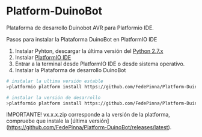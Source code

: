 # Platform-DuinoBot
Plataforma de desarrollo Duinobot AVR para Platformio IDE.

Pasos para instalar la Plataforma DuinoBot en PlatformIO IDE

1. Instalar Pyhton, descargar la última versión del [Python 2.7.x](https://www.python.org/downloads/) 
2. Instalar [PlatformIO IDE](http://platformio.org/platformio-ide)
3. Entrar a la terminal desde PlatformIO IDE o desde sistema operativo.
4. Instalar la Plataforma de desarrollo DuinoBot
```bash
# instalar la ultima versión estable
>platformio platform install https://github.com/FedePinna/Platform-DuinoBot/archive/v1.0.0.zip

# instalar la versión de desarrollo
>platformio platform install https://github.com/FedePinna/Platform-DuinoBot.git
```
IMPORTANTE! vx.x.x.zip corresponde a la versión de la platforma, compruebe que instale la [última versión]
(https://github.com/FedePinna/Platform-DuinoBot/releases/latest).
